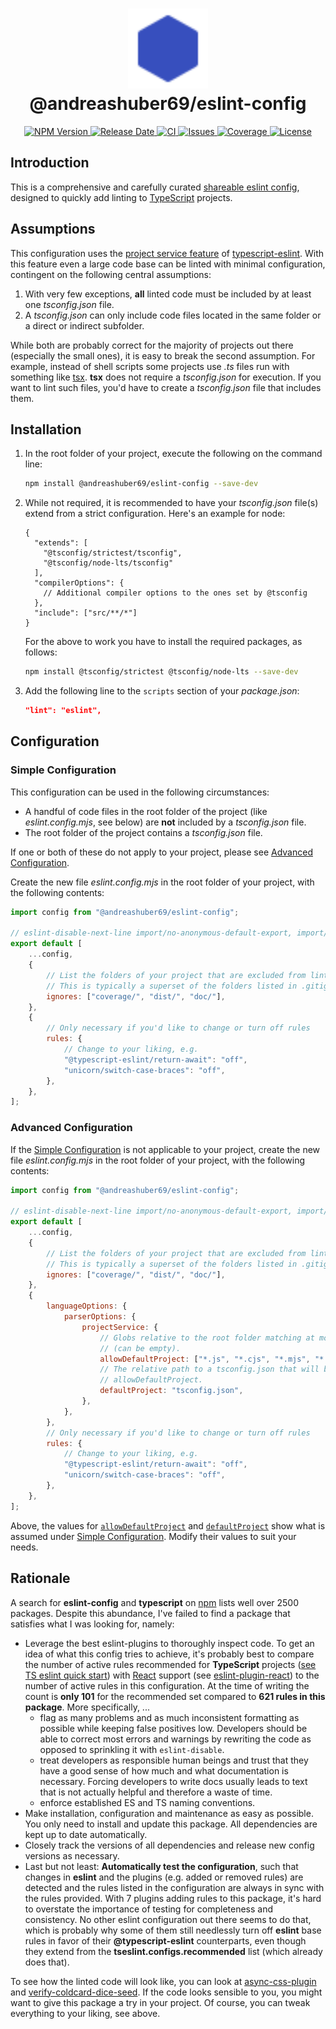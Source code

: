 <h1 align="center">
  <img
    width="128" alt="logo"
    src="https://raw.githubusercontent.com/andreashuber69/eslint-config/master/doc/icon.svg?sanitize=true"><br>
  @andreashuber69/eslint-config
</h1>
<p align="center">
  <a href="https://www.npmjs.com/package/@andreashuber69/eslint-config">
    <img src="https://img.shields.io/npm/v/@andreashuber69/eslint-config" alt="NPM Version">
  </a>
  <a href="https://github.com/andreashuber69/eslint-config/releases">
    <img src="https://img.shields.io/github/release-date/andreashuber69/eslint-config.svg" alt="Release Date">
  </a>
  <a href="https://github.com/andreashuber69/eslint-config/actions/workflows/ci.yml">
    <img src="https://github.com/andreashuber69/eslint-config/actions/workflows/ci.yml/badge.svg" alt="CI">
  </a>
  <a href="https://github.com/andreashuber69/eslint-config/issues">
    <img src="https://img.shields.io/github/issues-raw/andreashuber69/eslint-config.svg" alt="Issues">
  </a>
  <a href="https://coveralls.io/github/andreashuber69/eslint-config?branch=master">
    <img src="https://coveralls.io/repos/github/andreashuber69/eslint-config/badge.svg?branch=master" alt="Coverage">
  </a>
  <a href="https://github.com/andreashuber69/eslint-config/blob/master/LICENSE">
    <img src="https://img.shields.io/github/license/andreashuber69/eslint-config.svg" alt="License">
  </a>
</p>

## Introduction

This is a comprehensive and carefully curated
[shareable eslint config](https://eslint.org/docs/latest/developer-guide/shareable-configs), designed to quickly add
linting to [TypeScript](https://www.typescriptlang.org/) projects.

## Assumptions

This configuration uses the
[project service feature](https://typescript-eslint.io/blog/announcing-typescript-eslint-v8/#project-service) of
[typescript-eslint](https://typescript-eslint.io/). With this feature even a large code base can be linted with minimal
configuration, contingent on the following central assumptions:

1. With very few exceptions, **all** linted code must be included by at least one *tsconfig.json* file.
1. A *tsconfig.json* can only include code files located in the same folder or a direct or indirect subfolder.

While both are probably correct for the majority of projects out there (especially the small ones), it is easy to
break the second assumption. For example, instead of shell scripts some projects use *.ts* files run with something like
[tsx](https://tsx.is/). **tsx** does not require a *tsconfig.json* for execution. If you want to lint such files, you'd
have to create a *tsconfig.json* file that includes them.

## Installation

1. In the root folder of your project, execute the following on the command line:

   ```bash
   npm install @andreashuber69/eslint-config --save-dev
   ```

1. While not required, it is recommended to have your *tsconfig.json* file(s) extend from a strict configuration. Here's
   an example for node:

   ```jsonc
   {
     "extends": [
       "@tsconfig/strictest/tsconfig",
       "@tsconfig/node-lts/tsconfig"
     ],
     "compilerOptions": {
       // Additional compiler options to the ones set by @tsconfig
     },
     "include": ["src/**/*"]
   }
   ```

   For the above to work you have to install the required packages, as follows:

   ```bash
   npm install @tsconfig/strictest @tsconfig/node-lts --save-dev
   ```

1. Add the following line to the `scripts` section of your *package.json*:

   ```json
   "lint": "eslint",
   ```

## Configuration

### Simple Configuration

This configuration can be used in the following circumstances:

- A handful of code files in the root folder of the project (like *eslint.config.mjs*, see below) are **not** included
  by a *tsconfig.json* file.
- The root folder of the project contains a *tsconfig.json* file.

If one or both of these do not apply to your project, please see [Advanced Configuration](#advanced-configuration).

Create the new file *eslint.config.mjs* in the root folder of your project, with the following contents:

```js
import config from "@andreashuber69/eslint-config";

// eslint-disable-next-line import/no-anonymous-default-export, import/no-default-export
export default [
    ...config,
    {
        // List the folders of your project that are excluded from linting (node_modules is always excluded).
        // This is typically a superset of the folders listed in .gitignore.
        ignores: ["coverage/", "dist/", "doc/"],
    },
    {
        // Only necessary if you'd like to change or turn off rules
        rules: {
            // Change to your liking, e.g.
            "@typescript-eslint/return-await": "off",
            "unicorn/switch-case-braces": "off",
        },
    },
];
```

### Advanced Configuration

If the [Simple Configuration](#simple-configuration) is not applicable to your project, create the new file
*eslint.config.mjs* in the root folder of your project, with the following contents:

```js
import config from "@andreashuber69/eslint-config";

// eslint-disable-next-line import/no-anonymous-default-export, import/no-default-export
export default [
    ...config,
    {
        // List the folders of your project that are excluded from linting.
        // This is typically a superset of the folders listed in .gitignore
        ignores: ["coverage/", "dist/", "doc/"],
    },
    {
        languageOptions: {
            parserOptions: {
                projectService: {
                    // Globs relative to the root folder matching at most 8 code files not included by a tsconfig.json
                    // (can be empty).
                    allowDefaultProject: ["*.js", "*.cjs", "*.mjs", "*.ts", "*.cts", "*.mts"],
                    // The relative path to a tsconfig.json that will be used to lint the files matched with
                    // allowDefaultProject.
                    defaultProject: "tsconfig.json",
                },
            },
        },
        // Only necessary if you'd like to change or turn off rules
        rules: {
            // Change to your liking, e.g.
            "@typescript-eslint/return-await": "off",
            "unicorn/switch-case-braces": "off",
        },
    },
];
```

Above, the values for [`allowDefaultProject`](https://typescript-eslint.io/packages/parser/#allowdefaultproject) and
[`defaultProject`](https://typescript-eslint.io/packages/parser/#defaultproject) show what is assumed under
[Simple Configuration](#simple-configuration). Modify their values to suit your needs.

## Rationale

A search for **eslint-config** and **typescript** on [npm](https://npmjs.com) lists well over 2500 packages. Despite
this abundance, I've failed to find a package that satisfies what I was looking for, namely:

- Leverage the best eslint-plugins to thoroughly inspect code. To get an idea of what this config tries to achieve, it's
  probably best to compare the number of active rules recommended for **TypeScript** projects
  ([see TS eslint quick start](https://typescript-eslint.io/getting-started#quickstart)) with
  [React](https://react.dev/) support (see [eslint-plugin-react](https://www.npmjs.com/package/eslint-plugin-react)) to
  the number of active rules in this configuration. At the time of writing the count is **only 101** for the recommended
  set compared to **621 rules in this package**.
  More specifically, ...
  - flag as many problems and as much inconsistent formatting as possible while keeping false positives low. Developers
    should be able to correct most errors and warnings by rewriting the code as opposed to sprinkling it with
    `eslint-disable`.
  - treat developers as responsible human beings and trust that they have a good sense of how much and what
    documentation is necessary. Forcing developers to write docs usually leads to text that is not actually helpful and
    therefore a waste of time.
  - enforce established ES and TS naming conventions.
- Make installation, configuration and maintenance as easy as possible. You only need to install and update this
  package. All dependencies are kept up to date automatically.
- Closely track the versions of all dependencies and release new config versions as necessary.
- Last but not least: **Automatically test the configuration**, such that changes in **eslint** and the plugins (e.g.
  added or removed rules) are detected and the rules listed in the configuration are always in sync with the rules
  provided. With 7 plugins adding rules to this package, it's hard to overstate the importance of testing for
  completeness and consistency. No other eslint configuration out there seems to do that, which is probably why some of
  them still needlessly turn off **eslint** base rules in favor of their **@typescript-eslint** counterparts, even
  though they extend from the **tseslint.configs.recommended** list (which already does that).

To see how the linted code will look like, you can look at
[async-css-plugin](https://github.com/andreashuber69/async-css-plugin/tree/develop/src) and
[verify-coldcard-dice-seed](https://github.com/andreashuber69/verify-coldcard-dice-seed/tree/develop/src). If the code
looks sensible to you, you might want to give this package a try in your project. Of course, you can tweak everything to
your liking, see above.

